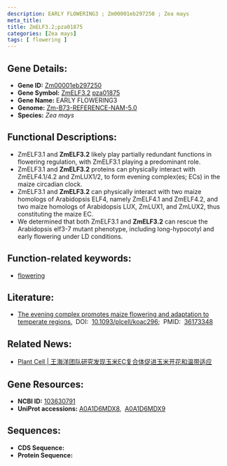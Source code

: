 ```yaml
---
description: EARLY FLOWERING3 ; Zm00001eb297250 ; Zea mays
meta_title:
title: ZmELF3.2;pza01875
categories: [Zea mays]
tags: [ flowering ]
---
```


## Gene Details:
- **Gene ID:**	[Zm00001eb297250](https://www.maizegdb.org/gene_center/gene/Zm00001eb297250)
- **Gene Symbol:** <u>ZmELF3.2</u>&nbsp;<u>pza01875</u>
- **Gene Name:** EARLY FLOWERING3
- **Genome:** [Zm-B73-REFERENCE-NAM-5.0](https://www.maizegdb.org/genome/assembly/Zm-B73-REFERENCE-NAM-5.0)
- **Species:** *Zea mays*

## Functional Descriptions:
   - ZmELF3.1 and **ZmELF3.2** likely play partially redundant functions in flowering regulation, with ZmELF3.1 playing a predominant role.
   - ZmELF3.1 and **ZmELF3.2** proteins can physically interact with ZmELF4.1/4.2 and ZmLUX1/2, to form evening complex(es; ECs) in the maize circadian clock.
   - ZmELF3.1 and **ZmELF3.2** can physically interact with two maize homologs of Arabidopsis ELF4, namely ZmELF4.1 and ZmELF4.2, and two maize homologs of Arabidopsis LUX, ZmLUX1, and ZmLUX2, thus constituting the maize EC.
   - We determined that both ZmELF3.1 and **ZmELF3.2** can rescue the Arabidopsis elf3-7 mutant phenotype, including long-hypocotyl and early flowering under LD conditions.

## Function-related keywords:
- [flowering](/tags/flowering/)

## Literature:
   - [The evening complex promotes maize flowering and adaptation to temperate regions.](https://academic.oup.com/plcell/article/35/1/369/6730753?login=false)&nbsp;&nbsp;DOI:&nbsp;&nbsp;[10.1093/plcell/koac296](https://academic.oup.com/plcell/article/35/1/369/6730753?login=false);&nbsp;&nbsp;PMID:&nbsp;&nbsp;[36173348](https://pubmed.ncbi.nlm.nih.gov/36173348/)

## Related News:
   - [Plant Cell | 王海洋团队研究发现玉米EC复合体促进玉米开花和温带适应](https://mp.weixin.qq.com/s?__biz=MzIyOTY2NDYyNQ==&mid=2247555010&idx=1&sn=bbbec11699ae395ca5a64297ec362a84&chksm=e8bd65dcdfcaecca521a68e06d0935f7396c7b55573f8cf76ad52c1848021feb702e2ea8f9c1&scene=27#wechat_redirect)

## Gene Resources:
- **NCBI ID:** [103630791](https://www.ncbi.nlm.nih.gov/gene/?term=103630791)
- **UniProt accessions:** [A0A1D6MDX8](https://www.uniprot.org/uniprotkb/A0A1D6MDX8/entry),&nbsp;&nbsp;[A0A1D6MDX9](https://www.uniprot.org/uniprotkb/A0A1D6MDX9/entry)

## Sequences:
- **CDS Sequence:**
- **Protein Sequence:**
